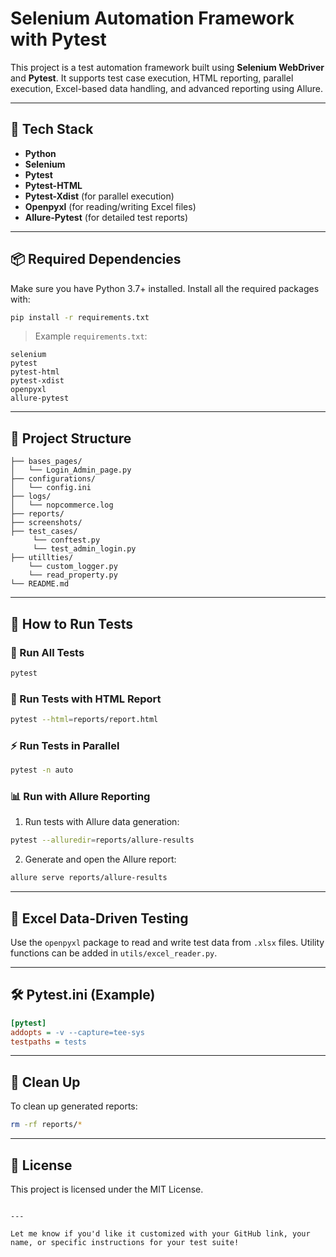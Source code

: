 # Selenium Automation Framework with Pytest

This project is a test automation framework built using **Selenium WebDriver** and **Pytest**. It supports test case execution, HTML reporting, parallel execution, Excel-based data handling, and advanced reporting using Allure.

---

## 🔧 Tech Stack

- **Python**
- **Selenium**
- **Pytest**
- **Pytest-HTML**
- **Pytest-Xdist** (for parallel execution)
- **Openpyxl** (for reading/writing Excel files)
- **Allure-Pytest** (for detailed test reports)

---

## 📦 Required Dependencies

Make sure you have Python 3.7+ installed. Install all the required packages with:

```bash
pip install -r requirements.txt
````

> Example `requirements.txt`:

```text
selenium
pytest
pytest-html
pytest-xdist
openpyxl
allure-pytest
```

---

## 📁 Project Structure

```
├── bases_pages/                  
│   └── Login_Admin_page.py
├── configurations/                  
│   └── config.ini
├── logs/                  
│   └── nopcommerce.log
├── reports/                
├── screenshots/           
├── test_cases/
     └── conftest.py
     └── test_admin_login.py         
├── utillties/
    └── custom_logger.py
    └── read_property.py
└── README.md
```

---

## 🚀 How to Run Tests

### 🧪 Run All Tests

```bash
pytest
```

### 🧪 Run Tests with HTML Report

```bash
pytest --html=reports/report.html
```

### ⚡ Run Tests in Parallel

```bash
pytest -n auto
```

### 📊 Run with Allure Reporting

1. Run tests with Allure data generation:

```bash
pytest --alluredir=reports/allure-results
```

2. Generate and open the Allure report:

```bash
allure serve reports/allure-results
```

---

## 📘 Excel Data-Driven Testing

Use the `openpyxl` package to read and write test data from `.xlsx` files.
Utility functions can be added in `utils/excel_reader.py`.

---

## 🛠️ Pytest.ini (Example)

```ini
[pytest]
addopts = -v --capture=tee-sys
testpaths = tests
```

---

## 🧼 Clean Up

To clean up generated reports:

```bash
rm -rf reports/*
```

---

## 📄 License

This project is licensed under the MIT License.

```

---

Let me know if you'd like it customized with your GitHub link, your name, or specific instructions for your test suite!
```
